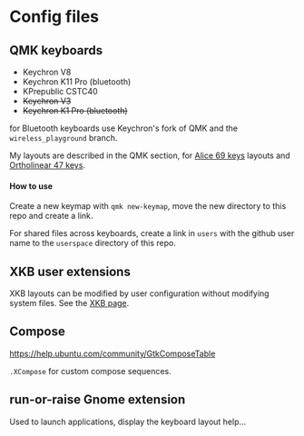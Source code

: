 # Config files

## QMK keyboards
- Keychron V8
- Keychron K11 Pro (bluetooth)
- KPrepublic CSTC40
- ~~Keychron V3~~
- ~~Keychron K1 Pro  (bluetooth)~~

for Bluetooth keyboards use Keychron's fork of QMK and the `wireless_playground` branch.

My layouts are described in the QMK section, for [Alice 69 keys](qmk_keyboards/README.md) layouts and [Ortholinear 47 keys](qmk_keyboards/ORTHO47.md).

#### How to use
Create a new keymap with `qmk new-keymap`, move the new directory to this repo and create a link.

For shared files across keyboards, create a link in `users` with the github user name to the `userspace` directory of this repo.

## XKB user extensions

XKB layouts can be modified by user configuration without modifying system files. See the [XKB page](xkb/README.md).

## Compose
https://help.ubuntu.com/community/GtkComposeTable

`.XCompose` for custom compose sequences.

## run-or-raise Gnome extension

Used to launch applications, display the keyboard layout help...


